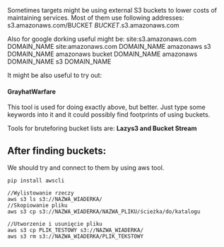 Sometimes targets might be using external S3 buckets to lower costs of maintaining services. Most of them use following addresses:
s3.amazonaws.com/BUCKET
*BUCKET*.s3.amazonaws.com

Also for google dorking useful might be:
site:s3.amazonaws.com DOMAIN_NAME
site:amazonaws.com DOMAIN_NAME
amazonaws s3 DOMAIN_NAME
amazonaws bucket DOMAIN_NAME
amazonaws DOMAIN_NAME
s3 DOMAIN_NAME

It might be also useful to try out: 
#### **GrayhatWarfare** 
This tool is used for doing exactly above, but better. Just type some keywords into it and it could possibly find footprints of using buckets.

Tools for bruteforing bucket lists are:
**Lazys3 and Bucket Stream**


## After finding buckets:
We should try and connect to them by using aws tool.
```
pip install awscli

//Wylistowanie rzeczy
aws s3 ls s3://NAZWA_WIADERKA/
//Skopiowanie pliku
aws s3 cp s3://NAZWA_WIADERKA/NAZWA_PLIKU/ścieżka/do/katalogu

//Utworzenie i usunięcie pliku
aws s3 cp PLIK_TESTOWY s3://NAZWA_WIADERKA/
aws s3 rm s3://NAZWA_WIADERKA/PLIK_TEKSTOWY
```